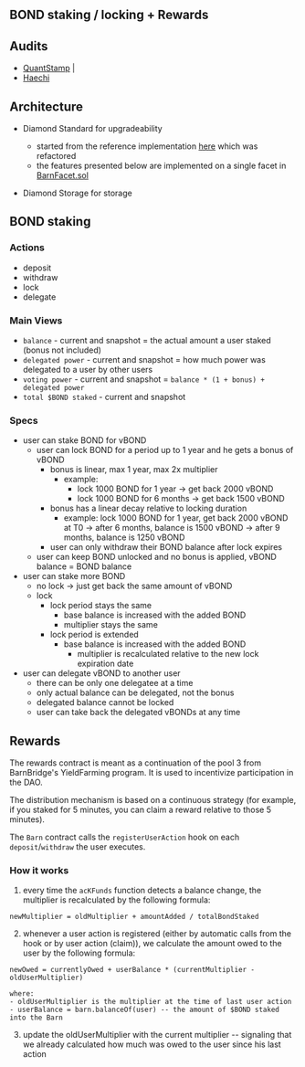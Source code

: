 ## BOND staking / locking + Rewards

## Audits
- [QuantStamp](https://github.com/BarnBridge/BarnBridge-PM/blob/master/audits/Quantstamp-DAO.pdf) | 
- [Haechi](https://github.com/BarnBridge/BarnBridge-PM/blob/master/audits/HAECHI-DAO.pdf)

## Architecture
- Diamond Standard for upgradeability
    - started from the reference implementation [here](https://github.com/mudgen/diamond-1) which was refactored
    - the features presented below are implemented on a single facet in [BarnFacet.sol](./contracts/facets/BarnFacet.sol)

- Diamond Storage for storage

## BOND staking
### Actions
- deposit
- withdraw
- lock
- delegate

### Main Views
- `balance` - current and snapshot = the actual amount a user staked (bonus not included)
- `delegated power` - current and snapshot = how much power was delegated to a user by other users
- `voting power` - current and snapshot = `balance * (1 + bonus) + delegated power`
- `total $BOND staked` - current and snapshot

### Specs
- user can stake BOND for vBOND
    - user can lock BOND for a period up to 1 year and he gets a bonus of vBOND
        - bonus is linear, max 1 year, max 2x multiplier
            - example:
                - lock 1000 BOND for 1 year → get back 2000 vBOND
                - lock 1000 BOND for 6 months → get back 1500 vBOND
        - bonus has a linear decay relative to locking duration
            - example: lock 1000 BOND for 1 year, get back 2000 vBOND at T0 → after 6 months, balance is 1500 vBOND → after 9 months, balance is 1250 vBOND
        - user can only withdraw their BOND balance after lock expires
    - user can keep BOND unlocked and no bonus is applied, vBOND balance = BOND balance
- user can stake more BOND
    - no lock → just get back the same amount of vBOND
    - lock
        - lock period stays the same
            - base balance is increased with the added BOND
            - multiplier stays the same
        - lock period is extended
            - base balance is increased with the added BOND
                - multiplier is recalculated relative to the new lock expiration date
- user can delegate vBOND to another user
    - there can be only one delegatee at a time
    - only actual balance can be delegated, not the bonus
    - delegated balance cannot be locked
    - user can take back the delegated vBONDs at any time

## Rewards
The rewards contract is meant as a continuation of the pool 3 from BarnBridge's YieldFarming program. It is used to incentivize participation in the DAO.

The distribution mechanism is based on a continuous strategy (for example, if you staked for 5 minutes, you can claim a reward relative to those 5 minutes).

The `Barn` contract calls the `registerUserAction` hook on each `deposit`/`withdraw` the user executes.

### How it works
1. every time the `acKFunds` function detects a balance change, the multiplier is recalculated by the following formula:
```
newMultiplier = oldMultiplier + amountAdded / totalBondStaked
```
2. whenever a user action is registered (either by automatic calls from the hook or by user action (claim)), we calculate the amount owed to the user by the following formula:
```
newOwed = currentlyOwed + userBalance * (currentMultiplier - oldUserMultiplier)

where:
- oldUserMultiplier is the multiplier at the time of last user action
- userBalance = barn.balanceOf(user) -- the amount of $BOND staked into the Barn
```
3. update the oldUserMultiplier with the current multiplier -- signaling that we already calculated how much was owed to the user since his last action
